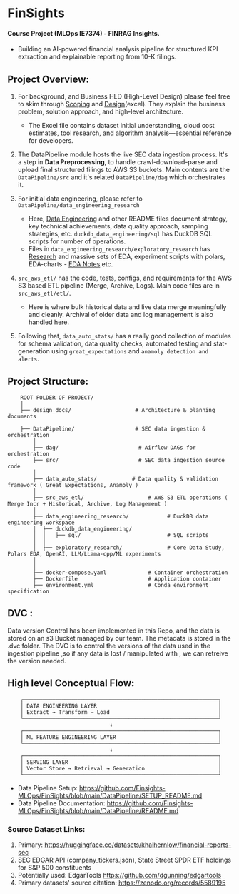# FinSights

#### Course Project (MLOps IE7374) - FINRAG Insights.
- Building an AI-powered financial analysis pipeline for structured KPI extraction and explainable reporting from 10-K filings.

## Project Overview:

1. For background, and Business HLD (High-Level Design) please feel free to skim through [Scoping](design_docs/Project_Scoping_IE7374_FinSights.pdf) and [Design](design_docs/Finance_RAG_HLD_v1.xlsx)(excel). They explain the business problem, solution approach, and high-level architecture.  
    - The Excel file contains dataset initial understanding, cloud cost estimates, tool research, and algorithm analysis—essential reference for developers.

2. The DataPipeline module hosts the live SEC data ingestion process. It's a step in **Data Preprocessing**, to handle crawl-download-parse and upload final structured filings to AWS S3 buckets. Main contents are the `DataPipeline/src` and it's related `DataPipeline/dag` which orchestrates it.

3. For initial data engineering, please refer to `DataPipeline/data_engineering_research` 
    - Here, [Data Engineering](DataPipeline/data_engineering_research/duckdb_data_engineering/Data_Engineering_README.md) and other README files document strategy, key technical achievements, data quality approach, sampling strategies, etc. `duckdb_data_engineering/sql` has DuckDB SQL scripts for number of operations. 
    - Files in `data_engineering_research/exploratory_research` has [Research](DataPipeline/data_engineering_research/exploratory_research/Research_README.md#L5) and massive sets of EDA, experiment scripts with polars, EDA-charts - [EDA Notes](DataPipeline/data_engineering_research/exploratory_research/polars_eda_research/Master_EDA_Notes.pdf) etc. 

4. `src_aws_etl/` has the code, tests, configs, and requirements for the AWS S3 based ETL pipeline (Merge, Archive, Logs). Main code files are in `src_aws_etl/etl/`. 
    - Here is where bulk historical data and live data merge meaningfully and cleanly. Archival of older data and log management is also handled here.

5. Following that, `data_auto_stats/` has a really good collection of modules for schema validation, data quality checks, automated testing and stat-generation using `great_expectations` and `anamoly detection and alerts`.


## Project Structure:
```
    ROOT FOLDER OF PROJECT/
    │
    ├── design_docs/                    # Architecture & planning documents

    ├── DataPipeline/                   # SEC data ingestion & orchestration
        │
        ├── dag/                         # Airflow DAGs for orchestration
        ├── src/                         # SEC data ingestion source code
        │
        ├── data_auto_stats/           # Data quality & validation framework ( Great Expectations, Anamoly )
        │
        ├── src_aws_etl/                    # AWS S3 ETL operations ( Merge Incr + Historical, Archive, Log Management )
        │
        ├── data_engineering_research/            # DuckDB data engineering workspace
        │  ├── duckdb_data_engineering/     
        │  │   ├── sql/                           # SQL scripts
        │  │
        │  ├── exploratory_research/              # Core Data Study, Polars EDA, OpenAI, LLM/LLama-cpp/ML experiments
        │  
        │
        ├── docker-compose.yaml             # Container orchestration
        ├── Dockerfile                      # Application container
        ├── environment.yml                 # Conda environment specification
```
## DVC : 
Data version Control has been implemented in this Repo, and the data is stored on an s3 Bucket managed by our team. The metadata is stored in the .dvc folder.
The DVC is to control the versions of the data used in the ingestion pipeline ,so if any data is lost / manipulated with , we can retreive the version needed.

## High level Conceptual Flow:
```
    ┌─────────────────────────────────────────────────────────────┐
    │ DATA ENGINEERING LAYER                                      │
    │ Extract → Transform → Load                                  │
    └─────────────────────────────────────────────────────────────┘
                                ↓
    ┌─────────────────────────────────────────────────────────────┐
    │ ML FEATURE ENGINEERING LAYER                                │
    └─────────────────────────────────────────────────────────────┘
                                ↓
    ┌─────────────────────────────────────────────────────────────┐
    │ SERVING LAYER                                               │
    │ Vector Store → Retrieval → Generation                       │
    └─────────────────────────────────────────────────────────────┘
```


- Data Pipeline Setup: https://github.com/Finsights-MLOps/FinSights/blob/main/DataPipeline/SETUP_README.md
- Data Pipeline Documentation: https://github.com/Finsights-MLOps/FinSights/blob/main/DataPipeline/README.md

### Source Dataset Links:
1. Primary: https://huggingface.co/datasets/khaihernlow/financial-reports-sec
2. SEC EDGAR API (company_tickers.json), State Street SPDR ETF holdings for S&P 500 constituents
2. Potentially used: EdgarTools https://github.com/dgunning/edgartools
4. Primary datasets' source citation: https://zenodo.org/records/5589195



